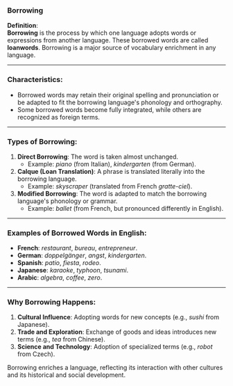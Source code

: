 ### Borrowing

**Definition**:  
**Borrowing** is the process by which one language adopts words or expressions from another language. These borrowed words are called **loanwords**. Borrowing is a major source of vocabulary enrichment in any language.

---

### Characteristics:

- Borrowed words may retain their original spelling and pronunciation or be adapted to fit the borrowing language's phonology and orthography.
- Some borrowed words become fully integrated, while others are recognized as foreign terms.

---

### Types of Borrowing:

1. **Direct Borrowing**: The word is taken almost unchanged.
    - Example: _piano_ (from Italian), _kindergarten_ (from German).
2. **Calque (Loan Translation)**: A phrase is translated literally into the borrowing language.
    - Example: _skyscraper_ (translated from French _gratte-ciel_).
3. **Modified Borrowing**: The word is adapted to match the borrowing language's phonology or grammar.
    - Example: _ballet_ (from French, but pronounced differently in English).

---

### Examples of Borrowed Words in English:

- **French**: _restaurant_, _bureau_, _entrepreneur_.
- **German**: _doppelgänger_, _angst_, _kindergarten_.
- **Spanish**: _patio_, _fiesta_, _rodeo_.
- **Japanese**: _karaoke_, _typhoon_, _tsunami_.
- **Arabic**: _algebra_, _coffee_, _zero_.

---

### Why Borrowing Happens:

1. **Cultural Influence**: Adopting words for new concepts (e.g., _sushi_ from Japanese).
2. **Trade and Exploration**: Exchange of goods and ideas introduces new terms (e.g., _tea_ from Chinese).
3. **Science and Technology**: Adoption of specialized terms (e.g., _robot_ from Czech).

Borrowing enriches a language, reflecting its interaction with other cultures and its historical and social development.